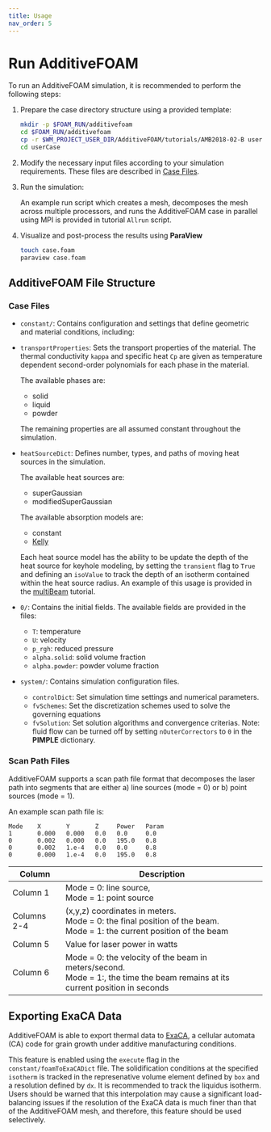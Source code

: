 ```yaml
---
title: Usage
nav_order: 5
---
```


# Run AdditiveFOAM
To run an AdditiveFOAM simulation, it is recommended to perform the following steps:
1. Prepare the case directory structure using a provided template:
   ```bash
   mkdir -p $FOAM_RUN/additivefoam
   cd $FOAM_RUN/additivefoam
   cp -r $WM_PROJECT_USER_DIR/AdditiveFOAM/tutorials/AMB2018-02-B userCase
   cd userCase
   ```

2. Modify the necessary input files according to your simulation requirements. These files are described in [Case Files](#case-files).

3. Run the simulation:

   An example run script which creates a mesh, decomposes the mesh across multiple processors, and runs the AdditiveFOAM case in parallel using MPI is provided in tutorial `Allrun` script.

4. Visualize and post-process the results using **ParaView**
   ```bash
   touch case.foam
   paraview case.foam
   ```
   
## AdditiveFOAM File Structure

### Case Files

  - `constant/`: Contains configuration and settings that define geometric and material conditions, including:

  - `transportProperties`: Sets the transport properties of the material. The thermal conductivity `kappa` and specific heat `Cp` are given as temperature dependent second-order polynomials for each phase in the material.
  
     The available phases are:
     - solid
     - liquid
     - powder
  
     The remaining properties are all assumed constant throughout the simulation.

  - `heatSourceDict`: Defines number, types, and paths of moving heat sources in the simulation.

     The available heat sources are:
     - superGaussian
     - modifiedSuperGaussian

     The available absorption models are:
     - constant
     - [Kelly](https://opg.optica.org/ao/fulltext.cfm?uri=ao-5-6-925&id=14272)
  
     Each heat source model has the ability to be update the depth of the heat source for keyhole modeling, by setting the `transient` flag to `True` and defining an `isoValue` to track the depth of an isotherm contained within the heat source radius. An example of this usage is provided in the [multiBeam](tutorials/multiBeam) tutorial.

   - `0/`: Contains the initial fields. The available fields are provided in the files:
      - `T`:            temperature
      - `U`:            velocity
      - `p_rgh`:        reduced pressure
      - `alpha.solid`:  solid volume fraction
      - `alpha.powder`: powder volume fraction

   - `system/`: Contains simulation configuration files.
      - `controlDict`: Set simulation time settings and numerical parameters.
      - `fvSchemes`: Set the discretization schemes used to solve the governing equations
      - `fvSolution`: Set solution algorithms and convergence criterias. Note: fluid flow can be turned off by setting `nOuterCorrectors` to `0` in the **PIMPLE** dictionary.


### Scan Path Files
AdditiveFOAM supports a scan path file format that decomposes the laser path into segments that are either a) line sources (mode = 0) or b) point sources (mode = 1).

An example scan path file is:
```
Mode    X       Y       Z     Power   Param
1       0.000   0.000   0.0   0.0     0.0
0       0.002   0.000   0.0   195.0   0.8
0       0.002   1.e-4   0.0   0.0     0.8
0       0.000   1.e-4   0.0   195.0   0.8
```

| Column   | Description                                                                                                                 |
|----------|-----------------------------------------------------------------------------------------------------------------------------|
| Column 1 | Mode = 0: line source, <br>Mode = 1: point source                                                                               |
| Columns 2-4 | (x,y,z) coordinates in meters. <br>Mode = 0: the final position of the beam. <br>Mode = 1: the current position of the beam |
| Column 5 | Value for laser power in watts                                                                                               |
| Column 6 | Mode = 0: the velocity of the beam in meters/second. <br>Mode = 1:, the time the beam remains at its current position in seconds                         |

## Exporting ExaCA Data
AdditiveFOAM is able to export thermal data to [ExaCA](https://github.com/LLNL/ExaCA), a cellular automata (CA) code for grain growth under additive manufacturing conditions. 

This feature is enabled using the `execute` flag in the `constant/foamToExaCADict` file. The solidification conditions at the specified `isotherm` is tracked in the represenative volume element defined by `box` and a resolution defined by `dx`. It is recommended to track the liquidus isotherm. Users should be warned that this interpolation may cause a significant load-balancing issues if the resolution of the ExaCA data is much finer than that of the AdditiveFOAM mesh, and therefore, this feature should be used selectively.
